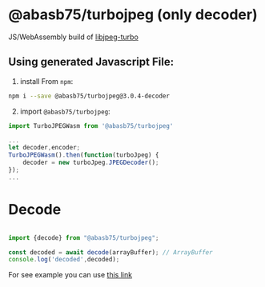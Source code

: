 # @abasb75/turbojpeg (only decoder)
JS/WebAssembly build of [libjpeg-turbo](https://github.com/libjpeg-turbo/libjpeg-turbo)

## Using generated Javascript File:
1. install From `npm`:

```bash
npm i --save @abasb75/turbojpeg@3.0.4-decoder
```

2. import `@abasb75/turbojpeg`:

```js
import TurboJPEGWasm from '@abasb75/turbojpeg'

...
let decoder,encoder;
TurboJPEGWasm().then(function(turboJpeg) {
    decoder = new turboJpeg.JPEGDecoder();
});
...

```

# Decode

```javascript

import {decode} from "@abasb75/turbojpeg";

const decoded = await decode(arrayBuffer); // ArrayBuffer
console.log('decoded',decoded);


```

For see example you can use <a href="https://github.com/abasb75/libjpeg-turbojs/blob/master/test/index.html">this link</a>